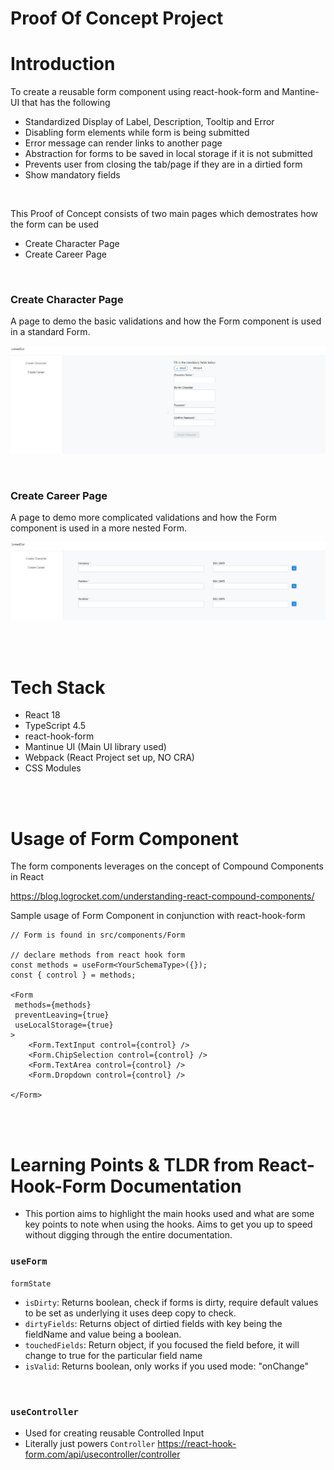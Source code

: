 # Proof Of Concept Project

# Introduction

To create a reusable form component using react-hook-form and Mantine-UI that has the following

- Standardized Display of Label, Description, Tooltip and Error
- Disabling form elements while form is being submitted
- Error message can render links to another page
- Abstraction for forms to be saved in local storage if it is not submitted
- Prevents user from closing the tab/page if they are in a dirtied form
- Show mandatory fields

<br>

This Proof of Concept consists of two main pages which demostrates how the form can be used

- Create Character Page
- Create Career Page

<br>

### Create Character Page

A page to demo the basic validations and how the Form component is used in a standard Form.

![plot](./images/create_character_page.PNG)

<br>

### Create Career Page

A page to demo more complicated validations and how the Form component is used in a more nested Form.

![plot](./images/create_career_page.PNG)

<br>
<br>

# Tech Stack

- React 18
- TypeScript 4.5
- react-hook-form
- Mantinue UI (Main UI library used)
- Webpack (React Project set up, NO CRA)
- CSS Modules

<br>
<br>

# Usage of Form Component

The form components leverages on the concept of Compound Components in React

https://blog.logrocket.com/understanding-react-compound-components/

Sample usage of Form Component in conjunction with react-hook-form

```
// Form is found in src/components/Form

// declare methods from react hook form
const methods = useForm<YourSchemaType>({});
const { control } = methods;

<Form
 methods={methods}
 preventLeaving={true}
 useLocalStorage={true}
>
    <Form.TextInput control={control} />
    <Form.ChipSelection control={control} />
    <Form.TextArea control={control} />
    <Form.Dropdown control={control} />

</Form>

```

<br>
<br>

# Learning Points & TLDR from React-Hook-Form Documentation

- This portion aims to highlight the main hooks used and what are some key points to note when using the hooks. Aims to get you up to speed without digging through the entire documentation.

### `useForm`

`formState`

- `isDirty`: Returns boolean, check if forms is dirty, require default values to be set as underlying it uses deep copy to check.
- `dirtyFields`: Returns object of dirtied fields with key being the fieldName and value being a boolean.
- `touchedFields`: Return object, if you focused the field before, it will change to true for the particular field name
- `isValid`: Returns boolean, only works if you used mode: "onChange"

<br>

### `useController`

- Used for creating reusable Controlled Input
- Literally just powers `Controller` https://react-hook-form.com/api/usecontroller/controller

<br>
